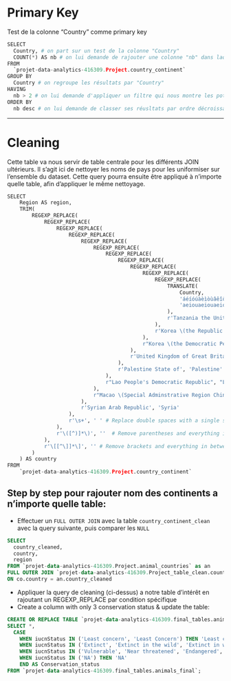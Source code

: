 # Primary Key

Test de la colonne “Country” comme primary key

```python
SELECT
  Country, # on part sur un test de la colonne "Country"
  COUNT(*) AS nb # on lui demande de rajouter une colonne "nb" dans laquelle on va compter la somme de chaque "id"
FROM
  `projet-data-analytics-416309.Project.country_continent`
GROUP BY
  Country # on regroupe les résultats par "Country"
HAVING
  nb > 2 # on lui demande d'appliquer un filtre qui nous montre les potentiels résultats supérieurs à 2
ORDER BY
  nb desc # on lui demande de classer ses réusltats par ordre décroissant pour tout de suite voir les éventuels "2"
```

---

# Cleaning

Cette table va nous servir de table centrale pour les différents JOIN ultérieurs. Il s’agit ici de nettoyer les noms de pays pour les uniformiser sur l’ensemble du dataset. Cette query pourra ensuite être appliqué à n’importe quelle table, afin d’appliquer le même nettoyage.

```python
SELECT
    Region AS region,
    TRIM(
        REGEXP_REPLACE(
            REGEXP_REPLACE(
                REGEXP_REPLACE(
                    REGEXP_REPLACE(
                        REGEXP_REPLACE(
                            REGEXP_REPLACE(
                                REGEXP_REPLACE(
                                    REGEXP_REPLACE(
                                        REGEXP_REPLACE(
                                            REGEXP_REPLACE(
                                                REGEXP_REPLACE(
                                                    TRANSLATE(
                                                        Country, 
                                                        'áéíóúàèìòùâêîôûãẽĩõũäëïöüçñÁÉÍÓÚÀÈÌÒÙÂÊÎÔÛÃẼĨÕŨÄËÏÖÜÇÑÅ-,*', 
                                                        'aeiouaeiouaeiouaeiouaeioucnAEIOUAEIOUAEIOUAEIOUAEIOUCNA '
                                                    ), 
                                                    r'Tanzania the United Republic of', 'Tanzania'
                                                ), 
                                                r'Korea \(the Republic of\)', 'South Korea'
                                            ), 
                                            r"Korea \(the Democratic People's Republic of\)", "North Korea"
                                        ), 
                                        r'United Kingdom of Great Britain and Northern Ireland', 'United Kingdom'
                                    ), 
                                    r'Palestine State of', 'Palestine'
                                ), 
                                r"Lao People's Democratic Republic", "Laos"
                            ), 
                            r"Macao \(Special Adminstrative Region China", 'Macao'
                        ), 
                        r'Syrian Arab Republic', 'Syria'
                    ),
                    r'\s+', ' ' # Replace double spaces with a single space
                ),
                r'\([^)]*\)', ''  # Remove parentheses and everything in between
            ),
            r'\[[^\]]*\]', '' # Remove brackets and everything in between
        )
    ) AS country
FROM
    `projet-data-analytics-416309.Project.country_continent`
```

## Step by step pour rajouter nom des continents a n’importe quelle table:

- Effectuer un `FULL OUTER JOIN` avec la table `country_continent_clean` avec la query suivante, puis comparer les `NULL`

```sql
SELECT 
  country_cleaned,
  country,
  region
FROM `projet-data-analytics-416309.Project.animal_countries` as an
FULL OUTER JOIN `projet-data-analytics-416309.Project_table_clean.country_continent_clean` as co
ON co.country = an.country_cleaned
```

- Appliquer la query de cleaning (ci-dessus) a notre table d’intérêt en rajoutant un REGEXP_REPLACE par condition spécifique
- Create a column with only 3 conservation status & update the table:

```sql
CREATE OR REPLACE TABLE `projet-data-analytics-416309.final_tables.animals_final` AS
SELECT *,
  CASE 
    WHEN iucnStatus IN ('Least concern', 'Least Concern') THEN 'Least concern'
    WHEN iucnStatus IN ('Extinct', 'Extinct in the wild', 'Extinct in wild') THEN 'Extinct'
    WHEN iucnStatus IN ('Vulnerable', 'Near threatened', 'Endangered', 'Critically endangered', 'Dangered') THEN 'Endangered'
    WHEN iucnStatus IN ('NA') THEN 'NA'
    END AS Conservation_status
FROM `projet-data-analytics-416309.final_tables.animals_final`;
```
